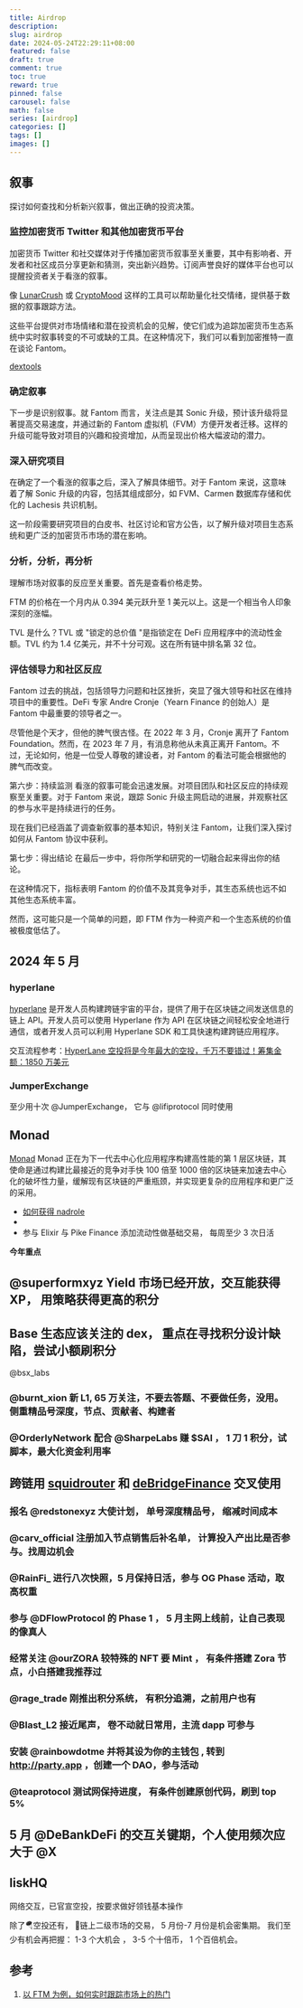 ```yaml
---
title: Airdrop
description:
slug: airdrop
date: 2024-05-24T22:29:11+08:00
featured: false
draft: true
comment: true
toc: true
reward: true
pinned: false
carousel: false
math: false
series: [airdrop]
categories: []
tags: []
images: []
---
```


## 叙事

探讨如何查找和分析新兴叙事，做出正确的投资决策。

### 监控加密货币 Twitter 和其他加密货币平台

加密货币 Twitter 和社交媒体对于传播加密货币叙事至关重要，其中有影响者、开发者和社区成员分享更新和猜测，突出新兴趋势。订阅声誉良好的媒体平台也可以提醒投资者关于看涨的叙事。

像 [LunarCrush]() 或 [CryptoMood]() 这样的工具可以帮助量化社交情绪，提供基于数据的叙事跟踪方法。

这些平台提供对市场情绪和潜在投资机会的见解，使它们成为追踪加密货币生态系统中实时叙事转变的不可或缺的工具。在这种情况下，我们可以看到加密推特一直在谈论 Fantom。

[dextools](https://www.dextools.io/app/en/pairs)

### 确定叙事

下一步是识别叙事。就 Fantom 而言，关注点是其 Sonic 升级，预计该升级将显著提高交易速度，并通过新的 Fantom 虚拟机（FVM）方便开发者迁移。这样的升级可能导致对项目的兴趣和投资增加，从而呈现出价格大幅波动的潜力。

### 深入研究项目

在确定了一个看涨的叙事之后，深入了解具体细节。对于 Fantom 来说，这意味着了解 Sonic 升级的内容，包括其组成部分，如 FVM、Carmen 数据库存储和优化的 Lachesis 共识机制。

这一阶段需要研究项目的白皮书、社区讨论和官方公告，以了解升级对项目生态系统和更广泛的加密货币市场的潜在影响。

### 分析，分析，再分析

理解市场对叙事的反应至关重要。首先是查看价格走势。

FTM 的价格在一个月内从 0.394 美元跃升至 1 美元以上。这是一个相当令人印象深刻的涨幅。

TVL 是什么？TVL 或 "锁定的总价值 "是指锁定在 DeFi 应用程序中的流动性金额。TVL 约为 1.4 亿美元，并不十分可观。这在所有链中排名第 32 位。

### 评估领导力和社区反应

Fantom 过去的挑战，包括领导力问题和社区挫折，突显了强大领导和社区在维持项目中的重要性。DeFi 专家 Andre Cronje（Yearn Finance 的创始人）是 Fantom 中最重要的领导者之一。

尽管他是个天才，但他的脾气很古怪。在 2022 年 3 月，Cronje 离开了 Fantom Foundation。然而，在 2023 年 7 月，有消息称他从未真正离开 Fantom。不过，无论如何，他是一位受人尊敬的建设者，对 Fantom 的看法可能会根据他的脾气而改变。

第六步：持续监测
看涨的叙事可能会迅速发展。对项目团队和社区反应的持续观察至关重要。对于 Fantom 来说，跟踪 Sonic 升级主网启动的进展，并观察社区的参与水平是持续进行的任务。

现在我们已经涵盖了调查新叙事的基本知识，特别关注 Fantom，让我们深入探讨如何从 Fantom 协议中获利。

第七步：得出结论
在最后一步中，将你所学和研究的一切融合起来得出你的结论。

在这种情况下，指标表明 Fantom 的价值不及其竞争对手，其生态系统也远不如其他生态系统丰富。

然而，这可能只是一个简单的问题，即 FTM 作为一种资产和一个生态系统的价值被极度低估了。

## 2024 年 5 月

### hyperlane

[hyperlane](https://www.rootdata.com/zh/Projects/detail/Hyperlane?k=MjEwMw%3D%3D) 是开发人员构建跨链宇宙的平台，提供了用于在区块链之间发送信息的链上 API。开发人员可以使用 Hyperlane 作为 API 在区块链之间轻松安全地进行通信，或者开发人员可以利用 Hyperlane SDK 和工具快速构建跨链应用程序。

交互流程参考：[HyperLane 空投将是今年最大的空投，千万不要错过！筹集金额：1850 万美元](https://www.binance.com/zh-CN/square/post/6815800467466)

### JumperExchange

至少用十次 @JumperExchange， 它与 @lifiprotocol 同时使用

## Monad

[Monad](https://www.rootdata.com/zh/Projects/detail/Monad?k=Mjc3NA%3D%3D) Monad 正在为下一代去中心化应用程序构建高性能的第 1 层区块链，其使命是通过构建比最接近的竞争对手快 100 倍至 1000 倍的区块链来加速去中心化的破坏性力量，缓解现有区块链的严重瓶颈，并实现更复杂的应用程序和更广泛的采用。

+ [如何获得 nadrole](https://www.youtube.com/watch?v=MQvRr2kLnj8)
+ []()
+ 参与  Elixir 与  Pike Finance 添加流动性做基础交易， 每周至少 3 次日活

**今年重点**

## @superformxyz Yield 市场已经开放，交互能获得 XP， 用策略获得更高的积分

## Base 生态应该关注的 dex， 重点在寻找积分设计缺陷，尝试小额刷积分

@bsx_labs

### @burnt_xion 新 L1,   65 万关注，不要去答题、不要做任务，没用。 侧重精品号深度，节点、贡献者、构建者

### @OrderlyNetwork 配合 @SharpeLabs 赚 $SAI  ， 1 刀 1 积分，试脚本，最大化资金利用率

## 跨链用 [squidrouter](https://www.squidrouter.com/) 和 [deBridgeFinance](https://debridge.finance/) 交叉使用

### 报名 @redstonexyz 大使计划， 单号深度精品号， 缩减时间成本

### @carv_official 注册加入节点销售后补名单， 计算投入产出比是否参与。找周边机会

### @RainFi_ 进行八次快照，5 月保持日活，参与 OG Phase 活动，取高权重

### 参与 @DFlowProtocol 的 Phase 1 ， 5 月主网上线前，让自己表现的像真人

### 经常关注 @ourZORA 较特殊的 NFT 要 Mint ， 有条件搭建 Zora 节点，小白搭建我推荐过

### @rage_trade 刚推出积分系统， 有积分追溯，之前用户也有

### @Blast_L2 接近尾声， 卷不动就日常用，主流 dapp 可参与

### 安装 @rainbowdotme 并将其设为你的主钱包 , 转到<http://party.app> ，创建一个 DAO，参与活动

### @teaprotocol 测试网保持进度， 有条件创建原创代码，刷到 top 5%

## 5 月 @DeBankDeFi 的交互关键期，个人使用频次应大于 @X

## liskHQ

网络交互，已官宣空投，按要求做好领钱基本操作

除了🪂空投还有， 💎链上二级市场的交易， 5 月份-7 月份是机会密集期。
我们至少有机会再把握： 1-3 个大机会 ， 3-5 个十倍币， 1 个百倍机会。

## 参考

1. [以 FTM 为例，如何实时跟踪市场上的热门](https://www.techflowpost.com/article/detail_17034.html)
